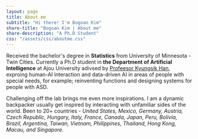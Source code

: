 ```yaml
---
layout: page
title: About me
subtitle: "Hi there! I'm Bogoan Kim"
share-title: "Bogoan Kim | About me"
share-description: "A Ph.D Student"
css: "/assets/css/aboutme.css"
---
```


<div id="aboutme-section">

<p class="about-text">
<span class="fa fa-graduation-cap about-icon"></span>
Received the bachelor's degree in <Strong>Statistics</Strong> from University of Minnesota - Twin Cities. Currently a Ph.D student in <Strong>the Department of Artificial Intelligence</Strong> at Ajou University adivsed by <a href="https://www.ajouhcil.com/">Profeesor Kyungsik Han</a>, exproing human-AI interaction and data-driven AI in areas of people with special needs, for example; reinventing functions and designing systems for people with ASD. 
</p>

<p class="about-text">
<span class="fa fa-globe-asia about-icon"></span>
Challenging off the lab brings me even more inspirations. I am a dynamic backpacker usually get inspired by interacting with unfamiliar sides of the world. Been to 20+ countries - <i>United States, Mexico, Germany, Austria, Czech Republic, Hungary, Italy, France, Canada, Japan, Peru, Bolivia, Brazil, Argentina, Taiwan, Vietnam, Philippines, Thailand, Hong Kong, Macau, and Singapore</i>.
</p>
